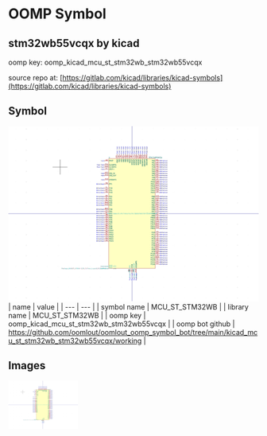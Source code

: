 # OOMP Symbol  
## stm32wb55vcqx  by kicad  
  
oomp key: oomp_kicad_mcu_st_stm32wb_stm32wb55vcqx  
  
source repo at: [https://gitlab.com/kicad/libraries/kicad-symbols](https://gitlab.com/kicad/libraries/kicad-symbols)  
## Symbol  
  
[![working.png](working_600.png)](working.png)  
| name | value | 
| --- | --- | 
| symbol name | MCU_ST_STM32WB | 
| library name | MCU_ST_STM32WB | 
| oomp key | oomp_kicad_mcu_st_stm32wb_stm32wb55vcqx | 
| oomp bot github | https://github.com/oomlout/oomlout_oomp_symbol_bot/tree/main/kicad_mcu_st_stm32wb_stm32wb55vcqx/working | 
## Images  
  
[![working.png](working_140.png)](working.png)  
